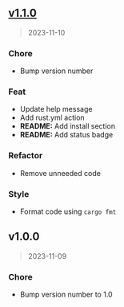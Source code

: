 
<a name="v1.1.0"></a>
## [v1.1.0](https://github.com/JuliusDeBoer/tws/compare/v1.0.0...v1.1.0)

> 2023-11-10

### Chore

* Bump version number

### Feat

* Update help message
* Add rust.yml action
* **README:** Add install section
* **README:** Add status badge

### Refactor

* Remove unneeded code

### Style

* Format code using `cargo fmt`


<a name="v1.0.0"></a>
## v1.0.0

> 2023-11-09

### Chore

* Bump version number to 1.0

